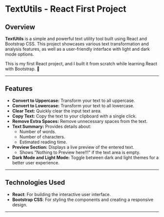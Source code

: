 # TextUtils - React First Project

## Overview

**TextUtils** is a simple and powerful text utility tool built using React and Bootstrap CSS. This project showcases various text transformation and analysis features, as well as a user-friendly interface with light and dark mode options.

This is my first React project, and I built it from scratch while learning React with Bootstrap. 🚀

---

## Features

- **Convert to Uppercase:** Transform your text to all uppercase.
- **Convert to Lowercase:** Transform your text to all lowercase.
- **Clear Text:** Quickly clear the input text area.
- **Copy Text:** Copy the text to your clipboard with a single click.
- **Remove Extra Spaces:** Remove unnecessary spaces from the text.
- **Text Summary:** Provides details about:
  - Number of words.
  - Number of characters.
  - Estimated reading time.
- **Preview Section:** Displays a live preview of the entered text.
  - Shows "Nothing to Preview here!!!" if the text area is empty.
- **Dark Mode and Light Mode:** Toggle between dark and light themes for a better user experience.

---

## Technologies Used

- **React**: For building the interactive user interface.
- **Bootstrap CSS**: For styling the components and creating a responsive design.

---